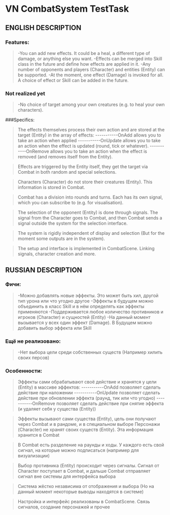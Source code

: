 # VN CombatSystem TestTask
## ENGLISH DESCRIPTION
### Features:
>-You can add new effects. It could be a heal, a different type of damage, or anything else you want.
>-Effects can be merged into Skill class in the future and define how effects are applied in it.
>-Any number of opponents and players (Character) and entities (Entity) can be supported.
>-At the moment, one effect (Damage) is invoked for all. A choice of effect or Skill can be added in the future.

### Not realized yet
>-No choice of target among your own creatures (e.g. to heal your own characters).


###Specifics:
>The effects themselves process their own action and are stored at the target (Entity) in the array of effects:
>-----------OnAdd allows you to take an action when applied
>-----------OnUpdate allows you to take an action when the effect is updated (round, tick or whatever).
>-----------OnRemove allows you to take an action when the effect is removed (and removes itself from the Entity).

>Effects are triggered by the Entity itself, they get the target via Combat in both random and special selections.

>Characters (Character) do not store their creatures (Entity). This information is stored in Combat.

>Combat has a division into rounds and turns. Each has its own signal, which you can subscribe to (e.g. for visualisation).

>The selection of the opponent (Entity) is done through signals. The signal from the Character goes to Combat, and then Combat sends a signal outside the system for the selection interface.

>The system is rigidly independent of display and selection (But for the moment some outputs are in the system).

>The setup and interface is implemented in CombatScene. Linking signals, character creation and more.


## RUSSIAN DESCRIPTION
### Фичи:
>-Можно добавлять новые эффекты. Это может быть хил, другой тип урона или что угодно другое
>-Эффекты в будущем можно объединить в класс Skill и в нём определять как эффекты применяются
>-Поддерживается любое количество противников и игроков (Character) и сущностей (Entity)
>-На данный момент вызывается у всех один эффект (Damage). В Будущем можно добавить выбор эффекта или Skill

### Ещё не реализовано:
>-Нет выбора цели среди собственных существ (Например хилить своих персов)

### Особенности:
>Эффекты сами обрабатывают своё действие и хранятся у цели (Entity) в массиве эффектов:
>-----------OnAdd позволяет сделать действие при наложении
>-----------OnUpdate позволяет сделать действие при обновлении эффекта (раунд, тик или что угодно)
>-----------OnRemove позволяет сделать действие при снятие эффекта (и удаляет себя у существа (Entity))

>Эффекты вызывают сами существа (Entity), цель они получают через Combat и в рандоме, и в специальном выборе
>Персонажи (Character) не хранят своих существ (Entity). Эта информация хранится в Combat

>В Combat есть разделение на раунды и ходы. У каждого есть свой сигнал, на которые можно подписаться (например для визуализации)

>Выбор противника (Entity) происходит через сигналы. Сигнал от Character поступает в Combat, и дальше Combat отправляет сигнал вне системы для интерфейса выбора

>Система жёстко независима от отображения и выбора (Но на данный момент некоторые выводы находятся в системе)

>Настройка и интерфейс реализованы в CombatScene. Связь сигналов, создание персонажей и прочее
